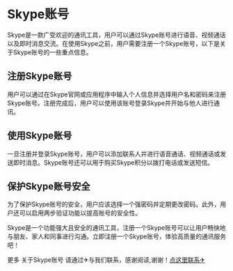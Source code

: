 # Skype账号

Skype是一款广受欢迎的通讯工具，用户可以通过Skype账号进行语音、视频通话以及即时消息交流。在使用Skype之前，用户需要注册一个Skype账号，以下是关于Skype账号的一些重点信息。

## 注册Skype账号

用户可以通过在Skype官网或应用程序中输入个人信息并选择用户名和密码来注册Skype账号。注册完成后，用户可以使用该账号登录Skype并开始与他人进行通讯。

## 使用Skype账号

一旦注册并登录Skype账号，用户可以添加联系人并进行语音通话、视频通话或发送即时消息。Skype账号还可以用于购买Skype积分以拨打电话或发送短信。

## 保护Skype账号安全

为了保护Skype账号的安全，用户应该选择一个强密码并定期更改密码。此外，用户还可以启用两步验证功能以提高账号的安全性。

Skype是一个功能强大且安全的通讯工具，注册一个Skype账号可以让用户畅快地与朋友、家人和同事进行沟通。立即注册一个Skype账号，体验高质量的通讯服务吧！

更多 关于Skype账号 请通过✈与我们联系，感谢阅读,谢谢！[点这里联系✈](https://tg.k02.cc)